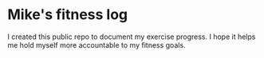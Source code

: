 # Mike's fitness log
I created this public repo to document my exercise progress. I hope it helps me hold myself more accountable to my fitness goals. 

